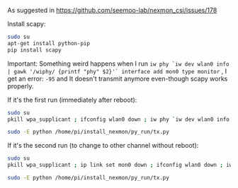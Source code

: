 As suggested in https://github.com/seemoo-lab/nexmon_csi/issues/178

Install scapy:
```sh
sudo su
apt-get install python-pip
pip install scapy
```
Important: Something weird happens when I run ```iw phy `iw dev wlan0 info | gawk '/wiphy/ {printf "phy" $2}'` interface add mon0 type monitor``` , I get an error: `-95` and It doesn't transmit anymore even-though scapy works properly.
 
If it's the first run (immediately after reboot): 
```sh
sudo su
pkill wpa_supplicant ; ifconfig wlan0 down ; iw phy `iw dev wlan0 info | gawk '/wiphy/ {printf "phy" $2}'` interface add mon0 type monitor; ifconfig mon0 up ; nexutil -k48/20 ; iw dev

sudo -E python /home/pi/install_nexmon/py_run/tx.py
```

If it's the second run (to change to other channel without reboot): 
```sh
sudo su
pkill wpa_supplicant ; ip link set mon0 down ; ifconfig wlan0 down ; iw phy `iw dev wlan0 info | gawk '/wiphy/ {printf "phy" $2}'` interface add mon0 type monitor; ifconfig mon0 up ; ifconfig wlan0 up; nexutil -k48/20 ; iw dev

sudo -E python /home/pi/install_nexmon/py_run/tx.py
```
<!--stackedit_data:
eyJoaXN0b3J5IjpbMTI2MzQwNTU2NiwxMDUyMTU4NTcxLDI1Mj
c0OTE0MiwxMTk2MDMxNDQ3LDU0NzExNjg5MiwtMjUyMzgyNDE4
LDU5MDc5ODQwMCwtMTExODQ4MDQxNCwtMTI4NjE5MDcwMl19
-->